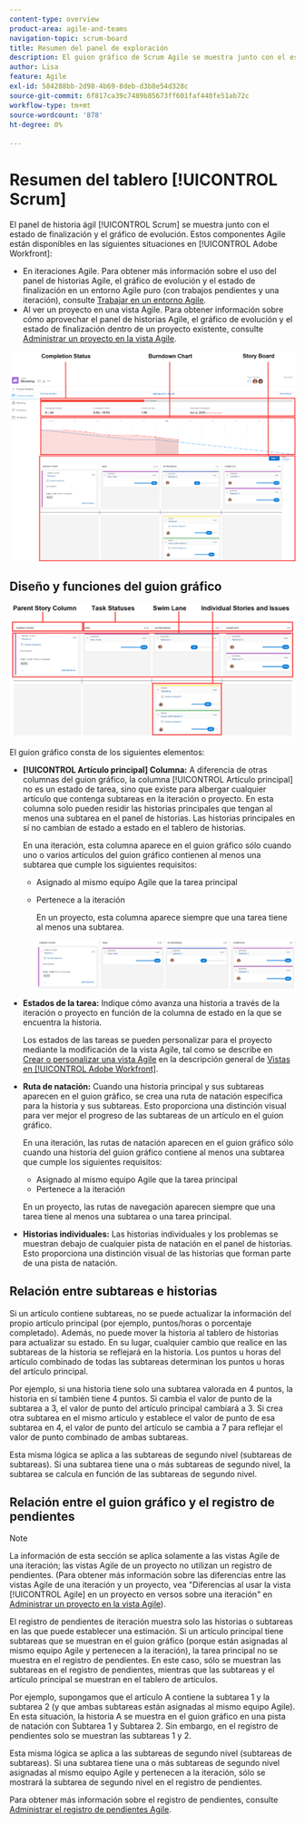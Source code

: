 ```yaml
---
content-type: overview
product-area: agile-and-teams
navigation-topic: scrum-board
title: Resumen del panel de exploración
description: El guion gráfico de Scrum Agile se muestra junto con el estado de finalización y el gráfico de evolución.
author: Lisa
feature: Agile
exl-id: 584288bb-2d98-4b69-8deb-d3b8e54d328c
source-git-commit: 6f817ca39c7489b85673ff601faf440fe51ab72c
workflow-type: tm+mt
source-wordcount: '878'
ht-degree: 0%

---
```


# Resumen del tablero [!UICONTROL Scrum]

El panel de historia ágil [!UICONTROL Scrum] se muestra junto con el estado de finalización y el gráfico de evolución. Estos componentes Agile están disponibles en las siguientes situaciones en [!UICONTROL Adobe Workfront]:

* En iteraciones Agile. Para obtener más información sobre el uso del panel de historias Agile, el gráfico de evolución y el estado de finalización en un entorno Agile puro (con trabajos pendientes y una iteración), consulte [Trabajar en un entorno Agile](../../../agile/work-in-an-agile-environment/work-in-an-agile-environment.md).
* Al ver un proyecto en una vista Agile. Para obtener información sobre cómo aprovechar el panel de historias Agile, el gráfico de evolución y el estado de finalización dentro de un proyecto existente, consulte [Administrar un proyecto en la vista Agile](../../../manage-work/projects/manage-projects/manage-projects-in-agile-view.md).

![Iteración ágil](assets/agile-iteration-with-callouts.png)

## Diseño y funciones del guion gráfico

![Tablero de historia Agile](assets/agile-storyboard-callouts.png)

El guion gráfico consta de los siguientes elementos:

* **[!UICONTROL Artículo principal] Columna:** A diferencia de otras columnas del guion gráfico, la columna [!UICONTROL Artículo principal] no es un estado de tarea, sino que existe para albergar cualquier artículo que contenga subtareas en la iteración o proyecto. En esta columna solo pueden residir las historias principales que tengan al menos una subtarea en el panel de historias. Las historias principales en sí no cambian de estado a estado en el tablero de historias.

  En una iteración, esta columna aparece en el guion gráfico sólo cuando uno o varios artículos del guion gráfico contienen al menos una subtarea que cumple los siguientes requisitos:

   * Asignado al mismo equipo Agile que la tarea principal
   * Pertenece a la iteración

     En un proyecto, esta columna aparece siempre que una tarea tiene al menos una subtarea.

     ![Columna de artículo principal](assets/agile-parentstory-swimlane.png)

* **Estados de la tarea:** Indique cómo avanza una historia a través de la iteración o proyecto en función de la columna de estado en la que se encuentra la historia.

  Los estados de las tareas se pueden personalizar para el proyecto mediante la modificación de la vista Agile, tal como se describe en [Crear o personalizar una vista Agile](../../../reports-and-dashboards/reports/reporting-elements/views-overview.md#customizing-an-agile-view) en la descripción general de [Vistas en [!UICONTROL Adobe Workfront]](../../../reports-and-dashboards/reports/reporting-elements/views-overview.md).

* **Ruta de natación:** Cuando una historia principal y sus subtareas aparecen en el guion gráfico, se crea una ruta de natación específica para la historia y sus subtareas. Esto proporciona una distinción visual para ver mejor el progreso de las subtareas de un artículo en el guion gráfico.

  En una iteración, las rutas de natación aparecen en el guion gráfico sólo cuando una historia del guion gráfico contiene al menos una subtarea que cumple los siguientes requisitos:

   * Asignado al mismo equipo Agile que la tarea principal
   * Pertenece a la iteración

  En un proyecto, las rutas de navegación aparecen siempre que una tarea tiene al menos una subtarea o una tarea principal.

* **Historias individuales:** Las historias individuales y los problemas se muestran debajo de cualquier pista de natación en el panel de historias. Esto proporciona una distinción visual de las historias que forman parte de una pista de natación.

## Relación entre subtareas e historias

Si un artículo contiene subtareas, no se puede actualizar la información del propio artículo principal (por ejemplo, puntos/horas o porcentaje completado). Además, no puede mover la historia al tablero de historias para actualizar su estado. En su lugar, cualquier cambio que realice en las subtareas de la historia se reflejará en la historia. Los puntos u horas del artículo combinado de todas las subtareas determinan los puntos u horas del artículo principal.

Por ejemplo, si una historia tiene solo una subtarea valorada en 4 puntos, la historia en sí también tiene 4 puntos. Si cambia el valor de punto de la subtarea a 3, el valor de punto del artículo principal cambiará a 3. Si crea otra subtarea en el mismo artículo y establece el valor de punto de esa subtarea en 4, el valor de punto del artículo se cambia a 7 para reflejar el valor de punto combinado de ambas subtareas.

Esta misma lógica se aplica a las subtareas de segundo nivel (subtareas de subtareas). Si una subtarea tiene una o más subtareas de segundo nivel, la subtarea se calcula en función de las subtareas de segundo nivel.

## Relación entre el guion gráfico y el registro de pendientes

>[!NOTE]
>
>La información de esta sección se aplica solamente a las vistas Agile de una iteración; las vistas Agile de un proyecto no utilizan un registro de pendientes. (Para obtener más información sobre las diferencias entre las vistas Agile de una iteración y un proyecto, vea &quot;Diferencias al usar la vista [!UICONTROL Agile] en un proyecto en versos sobre una iteración&quot; en [Administrar un proyecto en la vista Agile](../../../manage-work/projects/manage-projects/manage-projects-in-agile-view.md)).

El registro de pendientes de iteración muestra solo las historias o subtareas en las que puede establecer una estimación. Si un artículo principal tiene subtareas que se muestran en el guion gráfico (porque están asignadas al mismo equipo Agile y pertenecen a la iteración), la tarea principal no se muestra en el registro de pendientes. En este caso, sólo se muestran las subtareas en el registro de pendientes, mientras que las subtareas y el artículo principal se muestran en el tablero de artículos.

Por ejemplo, supongamos que el artículo A contiene la subtarea 1 y la subtarea 2 (y que ambas subtareas están asignadas al mismo equipo Agile). En esta situación, la historia A se muestra en el guion gráfico en una pista de natación con Subtarea 1 y Subtarea 2. Sin embargo, en el registro de pendientes solo se muestran las subtareas 1 y 2.

Esta misma lógica se aplica a las subtareas de segundo nivel (subtareas de subtareas). Si una subtarea tiene una o más subtareas de segundo nivel asignadas al mismo equipo Agile y pertenecen a la iteración, sólo se mostrará la subtarea de segundo nivel en el registro de pendientes.

Para obtener más información sobre el registro de pendientes, consulte [Administrar el registro de pendientes Agile](../../../agile/work-in-an-agile-environment/manage-the-agile-backlog.md).
